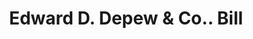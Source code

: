 ---
doi: 10.7916/D89G6ZVQ
date_other: '1908'
date_other_textual: '1908'
form: printed ephemera
genre:
- Invoices
name:
- Edward D. Depew & Co.
object_in_context_url: https://biggert.cul.columbia.edu/items/view/ave_biggert_00984
subject_hierarchical_geographic:
- New York, New York, United States
subject_name:
- Edward D. Depew & Co.
title: Edward D. Depew & Co.. Bill
sort_title: Edward D. Depew & Co.. Bill
call_number: ave_biggert_00984
coordinates:
- 40.71277777777778,-74.00583333333333
pid: ave_biggert_00984
identifiers: ave_biggert_00984
canvas_id: ldpd:396252
permalink: "/items/ave_biggert_00984/"
layout: iiif-image-page
---
